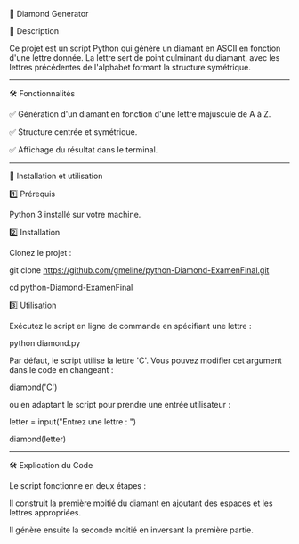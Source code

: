 💎 Diamond Generator

📌 Description

Ce projet est un script Python qui génère un diamant en ASCII en fonction d'une lettre donnée. La lettre sert de point culminant du diamant, avec les lettres précédentes de l'alphabet formant la structure symétrique.
_________________
🛠️ Fonctionnalités

✅ Génération d'un diamant en fonction d'une lettre majuscule de A à Z.

✅ Structure centrée et symétrique.

✅ Affichage du résultat dans le terminal.
_________________
🚀 Installation et utilisation

1️⃣ Prérequis

Python 3 installé sur votre machine.

2️⃣ Installation

Clonez le projet :

git clone https://github.com/gmeline/python-Diamond-ExamenFinal.git

cd python-Diamond-ExamenFinal

3️⃣ Utilisation

Exécutez le script en ligne de commande en spécifiant une lettre :

python diamond.py

Par défaut, le script utilise la lettre 'C'. Vous pouvez modifier cet argument dans le code en changeant :

diamond('C')

ou en adaptant le script pour prendre une entrée utilisateur :

letter = input("Entrez une lettre : ")

diamond(letter)
_________________
🛠️ Explication du Code

Le script fonctionne en deux étapes :

Il construit la première moitié du diamant en ajoutant des espaces et les lettres appropriées.

Il génère ensuite la seconde moitié en inversant la première partie.
